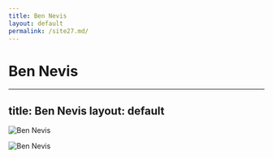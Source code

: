 ```yaml
---
title: Ben Nevis
layout: default
permalink: /site27.md/
---
```

Ben Nevis
=========================================================================
---
title: Ben Nevis
layout: default
---

![Ben Nevis](https://geographical.co.uk/wp-content/uploads/bennevis.jpg)

![Ben Nevis](https://cimg.visitscotland.com/cms-images/660554/660565/ben-nevis-base-portrait1?size=md)